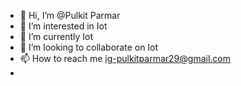 - 👋 Hi, I’m @Pulkit Parmar
- 👀 I’m interested in Iot
- 🌱 I’m currently Iot
- 💞️ I’m looking to collaborate on Iot
-  📫 How to reach me ig-pulkitparmar29@gmail.com
- 
<!---
Shanu09876/Shanu09876 is a ✨ special ✨ repository because its `README.md` (this file) appears on your GitHub profile.
You can click the Preview link to take a look at your changes.
--->
